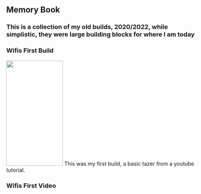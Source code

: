 ## Memory Book

### This is a collection of my old builds, 2020/2022, while simplistic, they were large building blocks for where I am today


### Wifis First Build
<img src="![IMG_20220801_170322549](https://github.com/xX-Wi-Fi-Xx/xX-Wi-Fi-Xx.github.io/assets/103215175/3a7033e3-7c02-4aa8-9c6c-63165e16ce29)" width="150" height="280">
This was my first build, a basic tazer from a youtube tutorial.

### Wifis First Video

